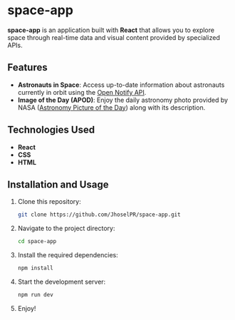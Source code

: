 # space-app

**space-app** is an application built with **React** that allows you to explore space through real-time data and visual content provided by specialized APIs.

## Features

- **Astronauts in Space**: Access up-to-date information about astronauts currently in orbit using the [Open Notify API](http://open-notify.org/).
- **Image of the Day (APOD)**: Enjoy the daily astronomy photo provided by NASA ([Astronomy Picture of the Day](https://apod.nasa.gov/apod/astropix.html)) along with its description.

## Technologies Used

- **React**
- **CSS**
- **HTML**

## Installation and Usage

1. Clone this repository:
   ```bash
   git clone https://github.com/JhoselPR/space-app.git
   ```
2. Navigate to the project directory:
   ```bash
   cd space-app
   ```
3. Install the required dependencies:
   ```bash
   npm install
   ```
4. Start the development server:
   ```bash
   npm run dev
   ```
5. Enjoy!
